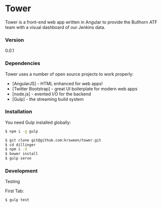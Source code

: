 # Tower

Tower is a front-end web app written in Angular to provide the Bullhorn ATF team with a visual dashboard of our Jenkins data.

### Version
0.0.1

### Dependencies

Tower uses a number of open source projects to work properly:

* [AngularJS] - HTML enhanced for web apps!
* [Twitter Bootstrap] - great UI boilerplate for modern web apps
* [node.js] - evented I/O for the backend
* [Gulp] - the streaming build system


### Installation

You need Gulp installed globally:

```sh
$ npm i -g gulp
```

```sh
$ git clone git@github.com:krsween/tower.git
$ cd dillinger
$ npm i -d
$ bower install
$ gulp serve
```

### Development

Testing

First Tab:
```sh
$ gulp test
```
